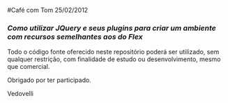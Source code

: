 #Café com Tom 25/02/2012
### _Como utilizar JQuery e seus plugins para criar um ambiente com recursos semelhantes aos do Flex_

Todo o código fonte oferecido neste repositório poderá ser utilizado, sem qualquer restrição, com finalidade de estudo ou desenvolvimento, mesmo que comercial.

Obrigado por ter participado.

Vedovelli